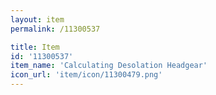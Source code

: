 ```yaml
---
layout: item
permalink: /11300537

title: Item
id: '11300537'
item_name: 'Calculating Desolation Headgear'
icon_url: 'item/icon/11300479.png'
---
```

